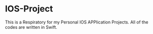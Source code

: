 # IOS-Project

This is a Respiratory for my Personal IOS APPlication Projects.
All of the codes are written in Swift. 
